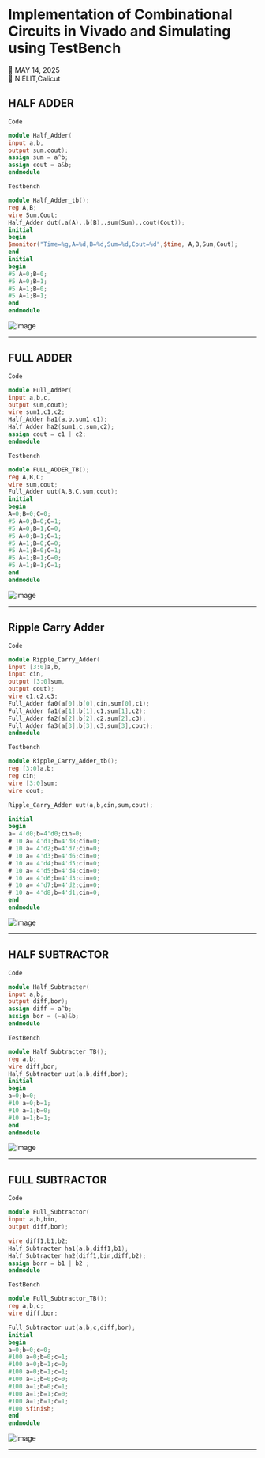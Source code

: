 # Implementation of Combinational Circuits in Vivado and Simulating using TestBench

📅 MAY 14, 2025  
📌 NIELIT,Calicut

## HALF ADDER
`Code`
```verilog
module Half_Adder(
input a,b,
output sum,cout);
assign sum = a^b;
assign cout = a&b;
endmodule
```
`Testbench`
```verilog
module Half_Adder_tb();
reg A,B;
wire Sum,Cout;
Half_Adder dut(.a(A),.b(B),.sum(Sum),.cout(Cout));
initial 
begin
$monitor("Time=%g,A=%d,B=%d,Sum=%d,Cout=%d",$time, A,B,Sum,Cout);
end
initial
begin
#5 A=0;B=0;
#5 A=0;B=1;
#5 A=1;B=0;
#5 A=1;B=1;
end
endmodule
```
![image](images/Day3/Screenshot%202025-05-14%20140549.png)

___

## FULL ADDER
`Code`
```verilog
module Full_Adder(
input a,b,c,
output sum,cout);
wire sum1,c1,c2;
Half_Adder ha1(a,b,sum1,c1);
Half_Adder ha2(sum1,c,sum,c2);
assign cout = c1 | c2;
endmodule
```
`Testbench`
```verilog
module FULL_ADDER_TB();
reg A,B,C;
wire sum,cout;
Full_Adder uut(A,B,C,sum,cout);
initial
begin
A=0;B=0;C=0;
#5 A=0;B=0;C=1;
#5 A=0;B=1;C=0;
#5 A=0;B=1;C=1;
#5 A=1;B=0;C=0;
#5 A=1;B=0;C=1;
#5 A=1;B=1;C=0;
#5 A=1;B=1;C=1;
end
endmodule
```
![image](images/Day3/Screenshot%202025-05-14%20144144.png)

___

## Ripple Carry Adder
`Code`
```verilog
module Ripple_Carry_Adder(
input [3:0]a,b,
input cin,
output [3:0]sum,
output cout);
wire c1,c2,c3;
Full_Adder fa0(a[0],b[0],cin,sum[0],c1);
Full_Adder fa1(a[1],b[1],c1,sum[1],c2);
Full_Adder fa2(a[2],b[2],c2,sum[2],c3);
Full_Adder fa3(a[3],b[3],c3,sum[3],cout);
endmodule
```
`Testbench`
```verilog
module Ripple_Carry_Adder_tb();
reg [3:0]a,b;
reg cin;
wire [3:0]sum;
wire cout;

Ripple_Carry_Adder uut(a,b,cin,sum,cout);

initial
begin
a= 4'd0;b=4'd0;cin=0;
# 10 a= 4'd1;b=4'd8;cin=0;
# 10 a= 4'd2;b=4'd7;cin=0;
# 10 a= 4'd3;b=4'd6;cin=0;
# 10 a= 4'd4;b=4'd5;cin=0;
# 10 a= 4'd5;b=4'd4;cin=0;
# 10 a= 4'd6;b=4'd3;cin=0;
# 10 a= 4'd7;b=4'd2;cin=0;
# 10 a= 4'd8;b=4'd1;cin=0;
end
endmodule
```
![image](images/Day3/Screenshot%202025-05-14%20145350.png)
___

## HALF SUBTRACTOR
`Code`
```verilog
module Half_Subtracter(
input a,b,
output diff,bor);
assign diff = a^b;
assign bor = (~a)&b;
endmodule
```
`TestBench`
```verilog
module Half_Subtracter_TB();
reg a,b;
wire diff,bor;
Half_Subtracter uut(a,b,diff,bor);
initial 
begin
a=0;b=0;
#10 a=0;b=1;
#10 a=1;b=0;
#10 a=1;b=1;
end
endmodule
```

![image](images/Day3/Screenshot%202025-05-14%20150311.png)

___

## FULL SUBTRACTOR
`Code`
```verilog
module Full_Subtractor(
input a,b,bin,
output diff,bor);

wire diff1,b1,b2;
Half_Subtracter ha1(a,b,diff1,b1);
Half_Subtracter ha2(diff1,bin,diff,b2);
assign borr = b1 | b2 ;
endmodule
```
`TestBench`
```verilog
module Full_Subtractor_TB();
reg a,b,c;
wire diff,bor;

Full_Subtractor uut(a,b,c,diff,bor);
initial
begin
a=0;b=0;c=0;
#100 a=0;b=0;c=1;
#100 a=0;b=1;c=0;
#100 a=0;b=1;c=1;
#100 a=1;b=0;c=0;
#100 a=1;b=0;c=1;
#100 a=1;b=1;c=0;
#100 a=1;b=1;c=1;
#100 $finish;
end
endmodule
```
![image](images/Day3/Screenshot%202025-05-14%20151454.png)

___
